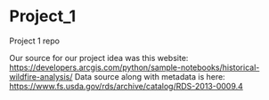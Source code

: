 # Project_1
 Project 1 repo 

Our source for our project idea was this website: https://developers.arcgis.com/python/sample-notebooks/historical-wildfire-analysis/
Data source along with metadata is here: https://www.fs.usda.gov/rds/archive/catalog/RDS-2013-0009.4 